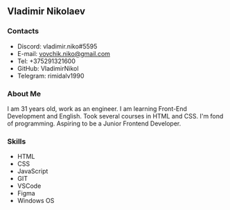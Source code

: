 ## Vladimir Nikolaev

### **Contacts**
* Discord: vladimir.niko#5595
* E-mail: vovchik.niko@gmail.com
* Tel: +375291321600
* GitHub: VladimirNikol
* Telegram: rimidalv1990

### **About Me**
I am 31 years old, work as an engineer. I am learning Front-End Development and English. Took several courses in HTML and CSS. I'm fond of programming. Aspiring to be a Junior Frontend Developer.

### **Skills**
* HTML
* CSS 
* JavaScript
* GIT
* VSCode
* Figma
* Windows OS